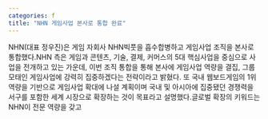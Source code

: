 ```yaml
---
categories: f
title: "NHN 게임사업 본사로 통합 완료"
---
```

NHN(대표 정우진)은 게임 자회사 NHN빅풋을 흡수합병하고 게임사업 조직을 본사로 통합했다.NHN 측은 게임과 콘텐츠, 기술, 결제, 커머스의 5대 핵심사업을 중심으로 사업을 전개하고 있는 가운데, 이번 조직 통합을 통해 본사에 게임사업 역량을 결집, 그룹 모태인 게임사업에 강력히 집중하겠다는 전략이라고 밝혔다. 또 국내 웹보드게임의 1위 역량을 기반으로 게임사업 확대에 나설 계획이며 국내 및 아시아에 집중됐던 경쟁력을 서구를 포함한 세계 시장으로 확장하는 것이 목표라고 설명했다.글로벌 확장의 키워드는 NHN이 전문 역량을 갖고